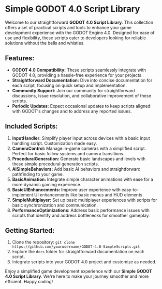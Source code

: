 # Simple GODOT 4.0 Script Library

Welcome to our straightforward **GODOT 4.0 Script Library**. This collection offers a set of practical scripts and tools to enhance your game development experience with the GODOT Engine 4.0. Designed for ease of use and flexibility, these scripts cater to developers looking for reliable solutions without the bells and whistles.

## Features:

- **GODOT 4.0 Compatibility:** These scripts seamlessly integrate with GODOT 4.0, providing a hassle-free experience for your projects.
- **Straightforward Documentation:** Dive into concise documentation for each script, focusing on quick setup and implementation.
- **Community Support:** Join our community for straightforward discussions, issue resolution, and collaborative improvement of these scripts.
- **Periodic Updates:** Expect occasional updates to keep scripts aligned with GODOT's changes and to address any reported issues.

## Included Scripts:

1. **InputHandler:** Simplify player input across devices with a basic input handling script. Customization made easy.
2. **CameraControl:** Manage in-game cameras with a simplified script. Perfect for basic follow systems and camera transitions.
3. **ProceduralGeneration:** Generate basic landscapes and levels with these simple procedural generation scripts.
4. **AISimpleBehaviors:** Add basic AI behaviors and straightforward pathfinding to your game.
5. **BasicAnimation:** Integrate simple character animations with ease for a more dynamic gaming experience.
6. **BasicUIEnhancements:** Improve user experience with easy-to-implement UI enhancements like basic menus and HUD elements.
7. **SimpleMultiplayer:** Set up basic multiplayer experiences with scripts for basic synchronization and communication.
8. **PerformanceOptimizations:** Address basic performance issues with scripts that identify and address bottlenecks for smoother gameplay.

## Getting Started:

1. Clone the repository: `git clone https://github.com/yourusername/GODOT-4.0-SimpleScripts.git`
2. Explore the `docs` folder for straightforward documentation on each script.
3. Integrate scripts into your GODOT 4.0 project and customize as needed.

Enjoy a simplified game development experience with our **Simple GODOT 4.0 Script Library**. We're here to make your journey smoother and more efficient. Happy coding!
